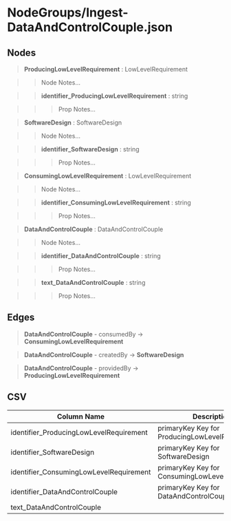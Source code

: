 # NodeGroups/Ingest-DataAndControlCouple.json
## Nodes

>**ProducingLowLevelRequirement** : LowLevelRequirement

>>Node Notes...

>>**identifier_ProducingLowLevelRequirement** : string
    
>>>Prop Notes...

>**SoftwareDesign** : SoftwareDesign

>>Node Notes...

>>**identifier_SoftwareDesign** : string
    
>>>Prop Notes...

>**ConsumingLowLevelRequirement** : LowLevelRequirement

>>Node Notes...

>>**identifier_ConsumingLowLevelRequirement** : string
    
>>>Prop Notes...

>**DataAndControlCouple** : DataAndControlCouple

>>Node Notes...

>>**identifier_DataAndControlCouple** : string
    
>>>Prop Notes...

>>**text_DataAndControlCouple** : string
    
>>>Prop Notes...

## Edges

>**DataAndControlCouple** - consumedBy -> **ConsumingLowLevelRequirement**

>**DataAndControlCouple** - createdBy -> **SoftwareDesign**

>**DataAndControlCouple** - providedBy -> **ProducingLowLevelRequirement**

## CSV

Column Name | Description |Optional
------------|-------------|---
identifier_ProducingLowLevelRequirement| primaryKey Key for ProducingLowLevelRequirement | Yes
identifier_SoftwareDesign| primaryKey Key for SoftwareDesign | Yes
identifier_ConsumingLowLevelRequirement| primaryKey Key for ConsumingLowLevelRequirement | Yes
identifier_DataAndControlCouple| primaryKey Key for DataAndControlCouple | No
text_DataAndControlCouple| | Yes
